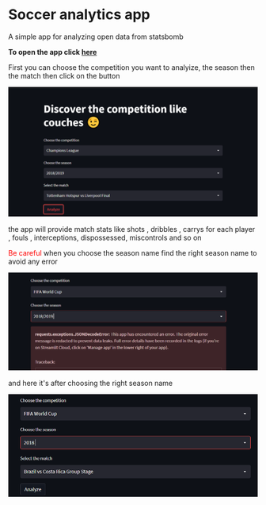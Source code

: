 # Soccer analytics app
 A simple app for analyzing open data from statsbomb

**To open the app click [here](https://ahmedtarek26-soccer-analytics-statsbomby-statsbomb-yg8yfu.streamlitapp.com/)**

First you can choose the competition you want to analyize, the season then the match then click on the button 

![](images/img.png)

the app will provide match stats like shots , dribbles , carrys for each player , fouls , interceptions, dispossessed, miscontrols and so on

<span style="color: red;">Be careful </span> when you choose the season name find the right season name to avoid any error

![](images/img_1.png)


and here it's after choosing the right season name

![](images/img_2.png)

